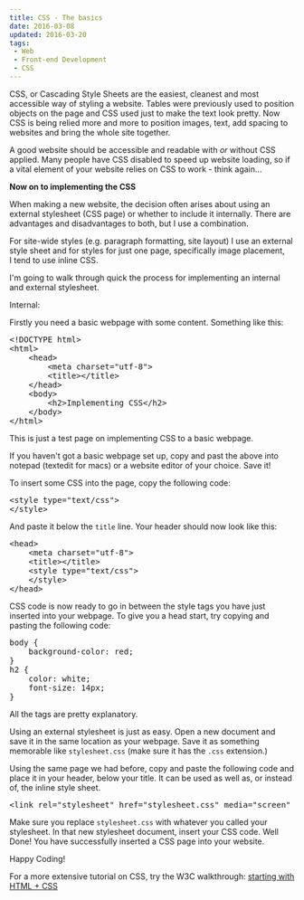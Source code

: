 ```yaml
---
title: CSS - The basics
date: 2016-03-08
updated: 2016-03-20
tags:
 - Web
 - Front-end Development
 - CSS
---
```


<p>CSS, or Cascading Style Sheets are the easiest, cleanest and most accessible way of styling a website. Tables were previously used to position objects on the page and CSS used just to make the text look pretty. Now CSS is being relied more and more to position images, text, add spacing to websites and bring the whole site together.</p>

<p>A good website should be accessible and readable with<em> or </em>without CSS applied. Many people have CSS disabled to speed up website loading, so if a vital element of your website relies on CSS to work -&nbsp;think again...</p>









<p><strong>Now on to implementing the CSS</strong></p>









<p>When making a new website, the decision often arises about using an external stylesheet (CSS page) or whether to include it internally. There are advantages and disadvantages to both, but I&nbsp;use a combination.</p>









<p>For site-wide styles (e.g. paragraph formatting, site layout) I use an external style sheet and for styles for just one page, specifically image placement, I&nbsp;tend to use inline CSS.</p>









<p>I'm going to walk through quick the process for implementing an internal and external stylesheet.</p>









<p>Internal:</p>









<p>Firstly you need a basic webpage with some content. Something like this:</p>









<pre class="language-html">&lt;!DOCTYPE html&gt;
&lt;html&gt;
    &lt;head&gt;
        &lt;meta charset="utf-8"&gt;
        &lt;title&gt;&lt;/title&gt;
    &lt;/head&gt;
    &lt;body&gt;
        &lt;h2&gt;Implementing CSS&lt;/h2&gt;
    &lt;/body&gt;
&lt;/html&gt;</pre>

















<p>This is just a test page on implementing CSS to a basic webpage.</p>









<p>If you haven't got a basic webpage set up, copy and past the above into notepad (textedit for macs) or a website editor of your choice. Save it!</p>









<p>To insert some CSS into the page, copy the following code:</p>









<pre class="language-html">&lt;style type="text/css"&gt;
&lt;/style&gt;</pre>

















<p>And paste it below the <code>title</code> line. Your header should now look like this:</p>









<pre class="language-html">&lt;head&gt;
    &lt;meta charset="utf-8"&gt;
    &lt;title&gt;&lt;/title&gt;
    &lt;style type="text/css"&gt;
    &lt;/style&gt;
&lt;/head&gt;</pre>

















<p>CSS code is now ready to go in between the style tags you have just inserted into your webpage. To give you a head start, try copying and pasting the following code:</p>









<pre class="language-css">body {
    background-color: red;
}
h2 {
    color: white;
    font-size: 14px;
}</pre>

















<p>All the tags are pretty explanatory.</p>









<p>Using an external stylesheet is just as easy. Open a new document and save it in the same location as your webpage. Save it as something memorable like <code>stylesheet.css</code> (make sure it has the <code>.css</code> extension.)</p>









<p>Using the same page we had before, copy and paste the following code and place it in your header, below your title. It can be used as well as, or instead of, the inline style sheet.</p>









<pre class="language-html">&lt;link rel="stylesheet" href="stylesheet.css" media="screen" charset="utf-8"&gt;</pre>

















<p>Make sure you replace <code>stylesheet.css</code> with whatever you called your stylesheet. In that new stylesheet document, insert your CSS code. Well Done! You have successfully inserted a CSS page into your website.</p>









<p>Happy Coding!</p>









<p>For a more extensive tutorial on CSS, try the W3C walkthrough: <a href="http://www.w3.org/Style/Examples/011/firstcss" target="_blank">starting with HTML + CSS</a></p>